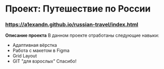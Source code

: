 # Проект: Путешествие по России

### https://a1exandn.github.io/russian-travel/index.html 


**Описание проекта**
В данном проекте отработаны следующие навыки: 
*  Адаптивная вёрстка
*  Работа с макетом в Figma
*  Grid Layout
*  GIT "для взрослых"
Спасибо!
